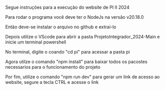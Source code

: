 Segue instruções para a execução do website de PI II 2024

Para rodar o programa você deve ter o NodeJs na versão v20.18.0

Então deve-se instalar o arquivo no github e extraí-lo

Depois utilize o VScode para abrir a pasta ProjetoIntegrador_2024-Main e inicie um terminal powershell

No terminal, digite o coando "cd pi" para acessar a pasta pi

Agora utilze o comando "npm install" para baixar todos os pacostes necessarios para o funcionamento do projeto

Por fim, utilize o comando "npm run dev" para gerar um link de acesso ao website, segure a tecla CTRL e acesse o link








































